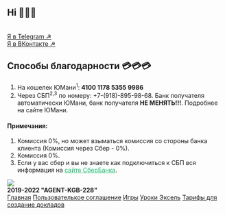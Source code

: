 ## Hi 👋😁😁 
<br>
<a href="https://t.me/agent_kgb_229">Я в Telegram &#9773;</a><br>
<a href="https://vk.com/agent_kgb_228">Я в ВКонтакте &#9773;</a>
<h2 >Способы благодарности 💳💳💳</h2>
<ol>
<li>На кошелек ЮМани<sup>1</sup>: <b><a href="https://yoomoney.ru/to/4100117853559986" style="margin: 0%; padding: 0%;  text-decoration: none;">4100 1178 5355 9986</a></b> </li>
<li>Через СБП<sup>2,3</sup> по номеру: +7-(918)-895-98-68. Банк получателя автоматически ЮМани, банк получателя <b>НЕ МЕНЯТЬ!!!</b>. Подробнее <a target="_blank" href="https://yoomoney.ru/page?id=536036" style="margin: 0%; padding: 0%; text-decoration: none;">на сайте ЮМани</a>.
</li>
</ol>
<div>
<h4>Примечания:</h4>
<ol>
<li>Комиссия 0%, но может взыматься комиссия со стороны банка клиента (Комиссия через Сбер - 0%). </li>
<li>Комиссия 0%.</li>
<li>Если у вас сбер и вы не знаете как подключиться к СБП вся информация на <a target="_blank" href="https://www.sberbank.ru/ru/person/remittance/sbp" style="margin: 0%; padding: 0%; color: #21BA72;"> сайте СберБанка</a>. </li>
 </ol>
</div>

<img src="https://agent-kgb-228.github.io/989d99ds-1920.jpg" > 
<footer>
 <b>2019-2022 "AGENT-KGB-228"</b> 
            <div class="re">
                <a href="/">Главная</a> 
              <a href="/privacy/">Пользователькое соглашение</a> 
                <a href="https://games.ru-stalin-ussr.ru/">Игры</a> 
              <a href="https://www.ru-stalin-ussr.ru/uroks/">Уроки Эксель</a>
                <a href="/pay/">Тарифы для создание докладов</a>
            </div>
        
</footer>

